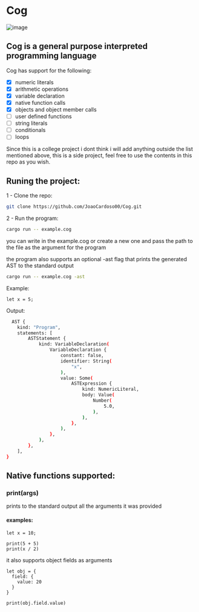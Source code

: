 # Cog
![image](https://github.com/JoaoCardoso00/Cog/assets/33937520/d7f6bcad-93a1-4960-b5cc-1684af875881)

## Cog is a general purpose interpreted programming language

Cog has support for the following:

- [x] numeric literals
- [x] arithmetic operations
- [x] variable declaration
- [x] native function calls
- [x] objects and object member calls
- [ ] user defined functions
- [ ] string literals
- [ ] conditionals
- [ ] loops

Since this is a college project i dont think i will add anything outside the list mentioned above, this is a side project, feel free to use the contents in this repo as you wish.

## Runing the project:

1 -  Clone the repo:
``` bash
git clone https://github.com/JoaoCardoso00/Cog.git
```

2 - Run the program:
``` bash
cargo run -- example.cog
```
you can write in the example.cog or create a new one and pass the path to the file as the argument for the program

the program also supports an optional -ast flag that prints the generated AST to the standard output

``` bash
cargo run -- example.cog -ast
```

Example:

```
let x = 5;
```

Output:

```bash
  AST {
    kind: "Program",
    statements: [
        ASTStatement {
            kind: VariableDeclaration(
                VariableDeclaration {
                    constant: false,
                    identifier: String(
                        "x",
                    ),
                    value: Some(
                        ASTExpression {
                            kind: NumericLiteral,
                            body: Value(
                                Number(
                                    5.0,
                                ),
                            ),
                        },
                    ),
                },
            ),
        },
    ],
}
```

## Native functions supported:

### print(args)

prints to the standard output all the arguments it was provided

#### examples:

```
let x = 10;

print(5 + 5)
print(x / 2)
```

it also supports object fields as arguments

```
let obj = {
  field: {
    value: 20
  }
}

print(obj.field.value)
```
